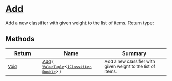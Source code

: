 # [Add](./WeightedClassifier-100663871.md)

Add a new classifier with given weight to the list of items.
Return type:
## Methods

| Return | Name | Summary | 
| --- | --- | --- | 
| <sub>[Void](https://docs.microsoft.com/en-us/dotnet/api/System.Void)</sub><img width=200/>| <sub>[Add](./WeightedClassifier-100663871.md) ( [`ValueTuple`](https://docs.microsoft.com/en-us/dotnet/api/System.ValueTuple-2)\<[`IClassifier`](./../../../Pipeline/IClassifier.md), [`Double`](https://docs.microsoft.com/en-us/dotnet/api/System.Double)> )</sub>| <sub>Add a new classifier with given weight to the list of items.</sub><img width=200/>| <br>


